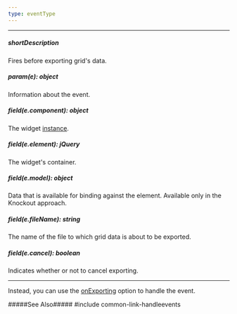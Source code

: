 ```yaml
---
type: eventType
---
```

---
##### shortDescription
Fires before exporting grid's data.

##### param(e): object
Information about the event.

##### field(e.component): object
The widget [instance](/api-reference/10%20UI%20Widgets/Component/3%20Methods/instance().md '/Documentation/ApiReference/UI_Widgets/dxDataGrid/Methods/#instance').

##### field(e.element): jQuery
The widget's container.

##### field(e.model): object
Data that is available for binding against the element. Available only in the Knockout approach.

##### field(e.fileName): string
The name of the file to which grid data is about to be exported.

##### field(e.cancel): boolean
Indicates whether or not to cancel exporting.

---
Instead, you can use the [onExporting](/api-reference/10%20UI%20Widgets/dxDataGrid/1%20Configuration/onExporting.md '/Documentation/ApiReference/UI_Widgets/dxDataGrid/Configuration/#onExporting') option to handle the event.

#####See Also#####
#include common-link-handleevents